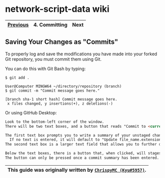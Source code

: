 # network-script-data wiki

| [Previous](./3.making-changes.md) | 4. Committing | Next |
|:--------:|:-----------------:|:----:|

## Saving Your Changes as "Commits"

To properly log and save the modifications you have made into your forked Git repository, you must commit them using Git.

You can do this with Git Bash by typing:

```console
$ git add .

User@Computer MINGW64 ~/directory/repository (branch)
$ git commit -m "Commit message goes here."

[branch sha-1 short hash] Commit message goes here.
 x files changed, y insertions(+), z deletions(-)
```

Or using GitHub Desktop:

```md
Look to the bottom-left corner of the window.
There will be two text boxes, and a button that reads "Commit to <current branch>".

The first text box prompts you to write a summary of your unstaged changes.
  If no text is entered, it will default to "Update file_name.extension"
The second text box is a larger text field that allows you to further detail the changes made.

Below the text boxes, there is a button that, when clicked, will stages the changes made.
The button can only be pressed once a commit summary has been entered.
```

| This guide was originally written by [`ChrispyMC (Kyu#5957)`](https://github.com/ChrispyMC). |
|:----:|
